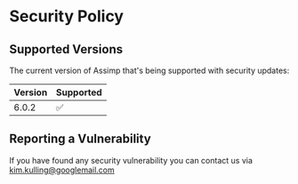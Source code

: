 # Security Policy

## Supported Versions

The current version of Assimp that's being supported with security updates:

| Version | Supported          |
| ------- | ------------------ |
| 6.0.2   | :white_check_mark: |

## Reporting a Vulnerability

If you have found any security vulnerability you can contact us via
kim.kulling@googlemail.com

